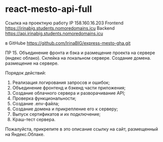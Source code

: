 # react-mesto-api-full
Ссылка на проектную работу
IP 158.160.16.203
Frontend https://irinabig.students.nomoredomains.icu
Backend https://api.irinabig.students.nomoredomains.icu

в GitHube https://github.com/IrinaBIG/express-mesto-gha.git

ПР 15. Объединение фронта и бэка и размещение проекта на сервере (яндекс облако).
Склейка на локальном сервере. Создание домена. размещение на сервере.

Порядок действий:
 1. Реализация логирования запросов и ошибок;
 2. Объединение фронтенд и бэкенд части приложения;
 3. Создание облачного сервера и разворачивание API;
 4. Проверка функциональности;
 5. Создание .env-файла;
 6. Создание домена и прикрепление его к серверу;
 7. Выпуск сертификатов и их подключение;
 8. Краш-тест сервера.


Пожалуйста, прикрепите в это описание ссылку на сайт, размещенный на Яндекс.Облаке.
